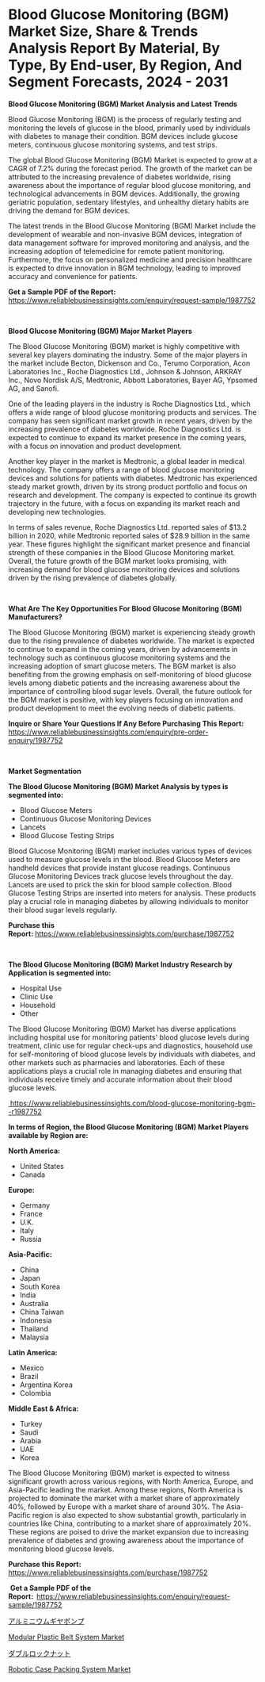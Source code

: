 <p><h1>Blood Glucose Monitoring (BGM) Market Size, Share & Trends Analysis Report By Material, By Type, By End-user, By Region, And Segment Forecasts, 2024 - 2031</h1></p><p><strong>Blood Glucose Monitoring (BGM) Market Analysis and Latest Trends</strong></p>
<p><p>Blood Glucose Monitoring (BGM) is the process of regularly testing and monitoring the levels of glucose in the blood, primarily used by individuals with diabetes to manage their condition. BGM devices include glucose meters, continuous glucose monitoring systems, and test strips.</p><p>The global Blood Glucose Monitoring (BGM) Market is expected to grow at a CAGR of 7.2% during the forecast period. The growth of the market can be attributed to the increasing prevalence of diabetes worldwide, rising awareness about the importance of regular blood glucose monitoring, and technological advancements in BGM devices. Additionally, the growing geriatric population, sedentary lifestyles, and unhealthy dietary habits are driving the demand for BGM devices.</p><p>The latest trends in the Blood Glucose Monitoring (BGM) Market include the development of wearable and non-invasive BGM devices, integration of data management software for improved monitoring and analysis, and the increasing adoption of telemedicine for remote patient monitoring. Furthermore, the focus on personalized medicine and precision healthcare is expected to drive innovation in BGM technology, leading to improved accuracy and convenience for patients.</p></p>
<p><strong>Get a Sample PDF of the Report:&nbsp;</strong> <a href="https://www.reliablebusinessinsights.com/enquiry/request-sample/1987752">https://www.reliablebusinessinsights.com/enquiry/request-sample/1987752</a></p>
<p>&nbsp;</p>
<p><strong>Blood Glucose Monitoring (BGM) Major Market Players</strong></p>
<p><p>The Blood Glucose Monitoring (BGM) market is highly competitive with several key players dominating the industry. Some of the major players in the market include Becton, Dickenson and Co., Terumo Corporation, Acon Laboratories Inc., Roche Diagnostics Ltd., Johnson & Johnson, ARKRAY Inc., Novo Nordisk A/S, Medtronic, Abbott Laboratories, Bayer AG, Ypsomed AG, and Sanofi.</p><p>One of the leading players in the industry is Roche Diagnostics Ltd., which offers a wide range of blood glucose monitoring products and services. The company has seen significant market growth in recent years, driven by the increasing prevalence of diabetes worldwide. Roche Diagnostics Ltd. is expected to continue to expand its market presence in the coming years, with a focus on innovation and product development.</p><p>Another key player in the market is Medtronic, a global leader in medical technology. The company offers a range of blood glucose monitoring devices and solutions for patients with diabetes. Medtronic has experienced steady market growth, driven by its strong product portfolio and focus on research and development. The company is expected to continue its growth trajectory in the future, with a focus on expanding its market reach and developing new technologies.</p><p>In terms of sales revenue, Roche Diagnostics Ltd. reported sales of $13.2 billion in 2020, while Medtronic reported sales of $28.9 billion in the same year. These figures highlight the significant market presence and financial strength of these companies in the Blood Glucose Monitoring market. Overall, the future growth of the BGM market looks promising, with increasing demand for blood glucose monitoring devices and solutions driven by the rising prevalence of diabetes globally.</p></p>
<p>&nbsp;</p>
<p><strong>What Are The Key Opportunities For Blood Glucose Monitoring (BGM) Manufacturers?</strong></p>
<p><p>The Blood Glucose Monitoring (BGM) market is experiencing steady growth due to the rising prevalence of diabetes worldwide. The market is expected to continue to expand in the coming years, driven by advancements in technology such as continuous glucose monitoring systems and the increasing adoption of smart glucose meters. The BGM market is also benefiting from the growing emphasis on self-monitoring of blood glucose levels among diabetic patients and the increasing awareness about the importance of controlling blood sugar levels. Overall, the future outlook for the BGM market is positive, with key players focusing on innovation and product development to meet the evolving needs of diabetic patients.</p></p>
<p><strong>Inquire or Share Your Questions If Any Before Purchasing This Report:</strong> <a href="https://www.reliablebusinessinsights.com/enquiry/pre-order-enquiry/1987752">https://www.reliablebusinessinsights.com/enquiry/pre-order-enquiry/1987752</a></p>
<p>&nbsp;</p>
<p><strong>Market Segmentation</strong></p>
<p><strong>The Blood Glucose Monitoring (BGM) Market Analysis by types is segmented into:</strong></p>
<p><ul><li>Blood Glucose Meters</li><li>Continuous Glucose Monitoring Devices</li><li>Lancets</li><li>Blood Glucose Testing Strips</li></ul></p>
<p><p>Blood Glucose Monitoring (BGM) market includes various types of devices used to measure glucose levels in the blood. Blood Glucose Meters are handheld devices that provide instant glucose readings. Continuous Glucose Monitoring Devices track glucose levels throughout the day. Lancets are used to prick the skin for blood sample collection. Blood Glucose Testing Strips are inserted into meters for analysis. These products play a crucial role in managing diabetes by allowing individuals to monitor their blood sugar levels regularly.</p></p>
<p><strong>Purchase this Report:&nbsp;</strong><a href="https://www.reliablebusinessinsights.com/purchase/1987752">https://www.reliablebusinessinsights.com/purchase/1987752</a></p>
<p>&nbsp;</p>
<p><strong>The Blood Glucose Monitoring (BGM) Market Industry Research by Application is segmented into:</strong></p>
<p><ul><li>Hospital Use</li><li>Clinic Use</li><li>Household</li><li>Other</li></ul></p>
<p><p>The Blood Glucose Monitoring (BGM) Market has diverse applications including hospital use for monitoring patients' blood glucose levels during treatment, clinic use for regular check-ups and diagnostics, household use for self-monitoring of blood glucose levels by individuals with diabetes, and other markets such as pharmacies and laboratories. Each of these applications plays a crucial role in managing diabetes and ensuring that individuals receive timely and accurate information about their blood glucose levels.</p></p>
<p><a href="https://www.reliablebusinessinsights.com/blood-glucose-monitoring-bgm--r1987752">&nbsp;https://www.reliablebusinessinsights.com/blood-glucose-monitoring-bgm--r1987752</a></p>
<p><strong>In terms of Region, the Blood Glucose Monitoring (BGM) Market Players available by Region are:</strong></p>
<p>
    <p> <strong> North America: </strong>
        <ul>
            <li>United States</li>
            <li>Canada</li>
        </ul>
        </p> 
    <p> <strong> Europe: </strong>
        <ul>
            <li>Germany</li>
            <li>France</li>
            <li>U.K.</li>
            <li>Italy</li>
            <li>Russia</li>
        </ul>
        </p> 
    <p> <strong> Asia-Pacific: </strong>
        <ul>
            <li>China</li>
            <li>Japan</li>
            <li>South Korea</li>
            <li>India</li>
            <li>Australia</li>
            <li>China Taiwan</li>
            <li>Indonesia</li>
            <li>Thailand</li>
            <li>Malaysia</li>
        </ul>
        </p> 
    <p> <strong> Latin America: </strong>
        <ul>
            <li>Mexico</li>
            <li>Brazil</li>
            <li>Argentina Korea</li>
            <li>Colombia</li>
        </ul>
        </p> 
    <p> <strong> Middle East & Africa: </strong>
        <ul>
            <li>Turkey</li>
            <li>Saudi</li>
            <li>Arabia</li>
            <li>UAE</li>
            <li>Korea</li>
        </ul>
    </p>
    </p>
<p><p>The Blood Glucose Monitoring (BGM) market is expected to witness significant growth across various regions, with North America, Europe, and Asia-Pacific leading the market. Among these regions, North America is projected to dominate the market with a market share of approximately 40%, followed by Europe with a market share of around 30%. The Asia-Pacific region is also expected to show substantial growth, particularly in countries like China, contributing to a market share of approximately 20%. These regions are poised to drive the market expansion due to increasing prevalence of diabetes and growing awareness about the importance of monitoring blood glucose levels.</p></p>
<p><strong>Purchase this Report: </strong><a href="https://www.reliablebusinessinsights.com/purchase/1987752">https://www.reliablebusinessinsights.com/purchase/1987752</a></p>
<p>&nbsp;<strong>Get a Sample PDF of the Report:&nbsp;&nbsp;</strong><a href="https://www.reliablebusinessinsights.com/enquiry/request-sample/1987752">https://www.reliablebusinessinsights.com/enquiry/request-sample/1987752</a></p>
<p><strong></strong></p>
<p><p><a href="https://github.com/LeoraEber/Market-Research-Report-List-1/blob/main/1422347170551.md">アルミニウムギヤポンプ</a></p><p><a href="https://github.com/johnbach50/Market-Research-Report-List-4/blob/main/modular-plastic-belt-system-market.md">Modular Plastic Belt System Market</a></p><p><a href="https://github.com/tubbs463/Market-Research-Report-List-1/blob/main/5284318170550.md">ダブルロックナット</a></p><p><a href="https://github.com/pjcfca/Market-Research-Report-List-3/blob/main/robotic-case-packing-system-market.md">Robotic Case Packing System Market</a></p></p>